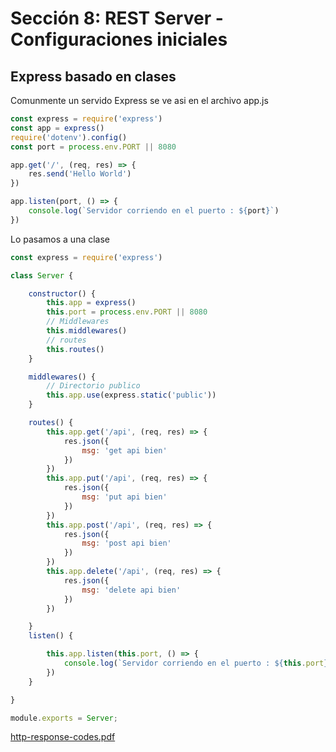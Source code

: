 # Sección 8: REST Server - Configuraciones iniciales

## Express basado en clases

Comunmente un servido Express se ve asi en el archivo app.js 

```jsx
const express = require('express')
const app = express()
require('dotenv').config()
const port = process.env.PORT || 8080

app.get('/', (req, res) => {
    res.send('Hello World')
})

app.listen(port, () => {
    console.log(`Servidor corriendo en el puerto : ${port}`)
})
```

Lo pasamos a una clase  

```jsx
const express = require('express')

class Server {

    constructor() {
        this.app = express()
        this.port = process.env.PORT || 8080
        // Middlewares
        this.middlewares()
        // routes 
        this.routes()
    }

    middlewares() {
        // Directorio publico
        this.app.use(express.static('public'))
    }

    routes() {
        this.app.get('/api', (req, res) => {
            res.json({
                msg: 'get api bien'
            })
        })
        this.app.put('/api', (req, res) => {
            res.json({
                msg: 'put api bien'
            })
        })
        this.app.post('/api', (req, res) => {
            res.json({
                msg: 'post api bien'
            })
        })
        this.app.delete('/api', (req, res) => {
            res.json({
                msg: 'delete api bien'
            })
        })

    }
    listen() {

        this.app.listen(this.port, () => {
            console.log(`Servidor corriendo en el puerto : ${this.port}`)
        })
    }

}

module.exports = Server;
```

[http-response-codes.pdf](https://s3-us-west-2.amazonaws.com/secure.notion-static.com/6e304c87-4b6b-4405-ad21-8c239d89edce/http-response-codes.pdf)